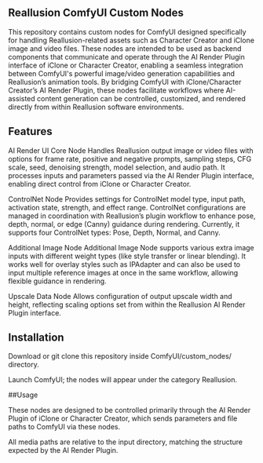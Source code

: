 ## Reallusion ComfyUI Custom Nodes

This repository contains custom nodes for ComfyUI designed specifically for handling Reallusion-related assets such as Character Creator and iClone image and video files. 
These nodes are intended to be used as backend components that communicate and operate through the AI Render Plugin interface of iClone or Character Creator, 
enabling a seamless integration between ComfyUI's powerful image/video generation capabilities and Reallusion’s animation tools.
By bridging ComfyUI with iClone/Character Creator’s AI Render Plugin, these nodes facilitate workflows where AI-assisted content generation can be controlled, 
customized, and rendered directly from within Reallusion software environments.

## Features

AI Render UI Core Node
 Handles Reallusion output image or video files with options for frame rate, positive and negative prompts, sampling steps, CFG scale, seed, denoising strength, model selection, and audio path. 
It processes inputs and parameters passed via the AI Render Plugin interface, enabling direct control from iClone or Character Creator.


ControlNet Node
  Provides settings for ControlNet model type, input path, activation state, strength, and effect range. 
ControlNet configurations are managed in coordination with Reallusion’s plugin workflow to enhance pose, depth, normal, 
or edge (Canny) guidance during rendering. Currently, it supports four ControlNet types: Pose, Depth, Normal, and Canny.


Additional Image Node
  Additional Image Node supports various extra image inputs with different weight types (like style transfer or linear blending). 
It works well for overlay styles such as IPAdapter and can also be used to input multiple reference images at once in the same workflow, allowing flexible guidance in rendering.


Upscale Data Node
  Allows configuration of output upscale width and height, reflecting scaling options set from within the Reallusion AI Render Plugin interface.


## Installation

Download or git clone this repository inside ComfyUI/custom_nodes/ directory.


Launch ComfyUI; the nodes will appear under the category Reallusion.


##Usage


These nodes are designed to be controlled primarily through the AI Render Plugin of iClone or Character Creator, which sends parameters and file paths to ComfyUI via these nodes.


All media paths are relative to the input directory, matching the structure expected by the AI Render Plugin.